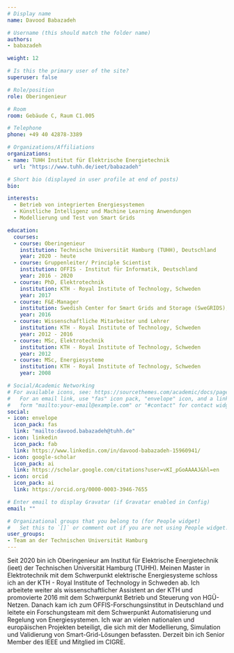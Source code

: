```yaml
---
# Display name
name: Davood Babazadeh

# Username (this should match the folder name)
authors:
- babazadeh

weight: 12

# Is this the primary user of the site?
superuser: false

# Role/position
role: Oberingenieur

# Room
room: Gebäude C, Raum C1.005

# Telephone
phone: +49 40 42878-3389

# Organizations/Affiliations
organizations:
- name: TUHH Institut für Elektrische Energietechnik
  url: "https://www.tuhh.de/ieet/babazadeh"

# Short bio (displayed in user profile at end of posts)
bio: 

interests:
  - Betrieb von integrierten Energiesystemen
  - Künstliche Intelligenz und Machine Learning Anwendungen
  - Modellierung und Test von Smart Grids

education:
  courses:
  - course: Oberingenieur
    institution: Technische Universität Hamburg (TUHH), Deutschland
    year: 2020 - heute
  - course: Gruppenleiter/ Principle Scientist
    institution: OFFIS - Institut für Informatik, Deutschland
    year: 2016 - 2020
  - course: PhD, Elektrotechnik
    institution: KTH - Royal Institute of Technology, Schweden
    year: 2017
  - course: F&E-Manager
    institution: Swedish Center for Smart Grids and Storage (SweGRIDS), Schweden
    year: 2016
  - course: Wissenschaftliche Mitarbeiter und Lehrer
    institution: KTH - Royal Institute of Technology, Schweden
    year: 2012 - 2016
  - course: MSc, Elektrotechnik
    institution: KTH - Royal Institute of Technology, Schweden
    year: 2012
  - course: MSc, Energiesysteme
    institution: KTH - Royal Institute of Technology, Schweden
    year: 2008

# Social/Academic Networking
# For available icons, see: https://sourcethemes.com/academic/docs/page-builder/#icons
#   For an email link, use "fas" icon pack, "envelope" icon, and a link in the
#   form "mailto:your-email@example.com" or "#contact" for contact widget.
social:
- icon: envelope
  icon_pack: fas
  link: "mailto:davood.babazadeh@tuhh.de"
- icon: linkedin
  icon_pack: fab
  link: https://www.linkedin.com/in/davood-babazadeh-15960941/
- icon: google-scholar
  icon_pack: ai
  link: https://scholar.google.com/citations?user=vKI_pGoAAAAJ&hl=en
- icon: orcid
  icon_pack: ai
  link: https://orcid.org/0000-0003-3946-7655

# Enter email to display Gravatar (if Gravatar enabled in Config)
email: ""

# Organizational groups that you belong to (for People widget)
#   Set this to `[]` or comment out if you are not using People widget.
user_groups:
- Team an der Technischen Universität Hamburg
---
```


Seit 2020 bin ich Oberingenieur am Institut für Elektrische Energietechnik (ieet) der Technischen Universität Hamburg (TUHH).
Meinen Master in Elektrotechnik mit dem Schwerpunkt elektrische Energiesysteme schloss ich an der KTH - Royal Institute of Technology in Schweden ab.
Ich arbeitete weiter als wissenschaftlicher Assistent an der KTH und promovierte 2016 mit dem Schwerpunkt Betrieb und Steuerung von HGÜ-Netzen.
Danach kam ich zum OFFIS-Forschungsinstitut in Deutschland und leitete ein Forschungsteam mit dem Schwerpunkt Automatisierung und Regelung von Energiesystemen.
Ich war an vielen nationalen und europäischen Projekten beteiligt, die sich mit der Modellierung, Simulation und Validierung von Smart-Grid-Lösungen befassten.
Derzeit bin ich Senior Member des IEEE und Mitglied im CIGRE.